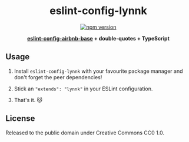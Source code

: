 <div align="center">
  
# eslint-config-lynnk
[![npm version](https://img.shields.io/npm/v/eslint-config-lynnk.svg)](https://www.npmjs.com/package/eslint-config-lynnk)

**[eslint-config-airbnb-base](https://github.com/airbnb/javascript/tree/master/packages/eslint-config-airbnb-base) + double-quotes + TypeScript**

</div>

## Usage

1. Install `eslint-config-lynnk` with your favourite package manager and don't forget the peer dependencies!

2. Stick an `"extends": "lynnk"` in your ESLint configuration.

3. That's it. :cat:

## License

Released to the public domain under Creative Commons CC0 1.0.
